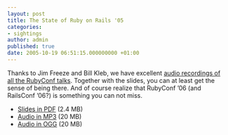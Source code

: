 ```yaml
---
layout: post
title: The State of Ruby on Rails '05
categories:
- sightings
author: admin
published: true
date: 2005-10-19 06:51:15.000000000 +01:00
---
```

<p>Thanks to Jim Freeze and Bill Kleb, we have excellent <a href="http://yhrhosting.com:7000/">audio recordings of all the RubyConf talks</a>. Together with the slides, you can at least get the sense of being there. And of course realize that RubyConf &#8217;06 (and RailsConf &#8217;06?) is something you can not miss.</p>
<ul>
	<li><a href="http://www.rubyonrails.org/media/presentations/state_of_rails_05.pdf">Slides in <span class="caps">PDF</span></a> (2.4 MB)</li>
	<li><a href="http://www.rubyonrails.org/media/audio/state_of_rails_05.mp3">Audio in MP3</a> (20 MB)</li>
	<li><a href="http://www.rubyonrails.org/media/audio/state_of_rails_05.ogg">Audio in <span class="caps">OGG</span></a> (20 MB)</li>
</ul>